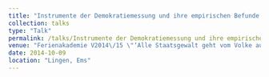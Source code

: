 ```yaml
---
title: "Instrumente der Demokratiemessung und ihre empirischen Befunde: Wie viel Demokratie messen Demokratie-Indizes?"
collection: talks
type: "Talk"
permalink: /talks/Instrumente der Demokratiemessung und ihre empirischen Befunde
venue: "Ferienakademie V2014\/15 \"‘Alle Staatsgewalt geht vom Volke aus‘. Zur Zukunft der Demokratie\" des Cusanuswerks"
date: 2014-10-09
location: "Lingen, Ems"
---
```

